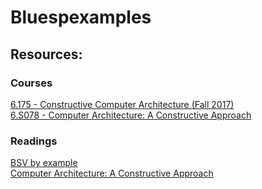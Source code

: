 # Bluespexamples

## Resources: 
### Courses
[6.175 - Constructive Computer Architecture (Fall 2017)](http://csg.csail.mit.edu/6.175/index.html) <br>
[6.S078 - Computer Architecture: A Constructive Approach](http://csg.csail.mit.edu/6.S078/6_S078_2012_www/index.html)

### Readings
[BSV by example](http://csg.csail.mit.edu/6.175/resources/bsv_by_example.pdf) <br>
[Computer Architecture: A Constructive Approach](http://csg.csail.mit.edu/6.175/resources/archbook_2015-08-25.pdf)
